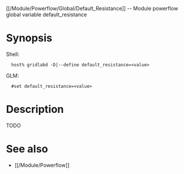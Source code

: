 [[/Module/Powerflow/Global/Default_Resistance]] -- Module powerflow global variable default_resistance

# Synopsis
Shell:
~~~
  host% gridlabd -D|--define default_resistance=<value>
~~~
GLM:
~~~
  #set default_resistance=<value>
~~~

# Description

TODO

# See also
* [[/Module/Powerflow]]

